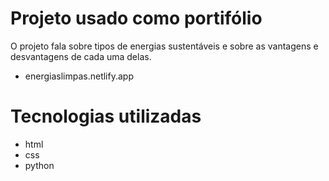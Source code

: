 # Projeto usado como portifólio

O projeto fala sobre tipos de energias sustentáveis e sobre as vantagens e desvantagens de cada uma delas.

* energiaslimpas.netlify.app


# Tecnologias utilizadas

* html
* css
* python
